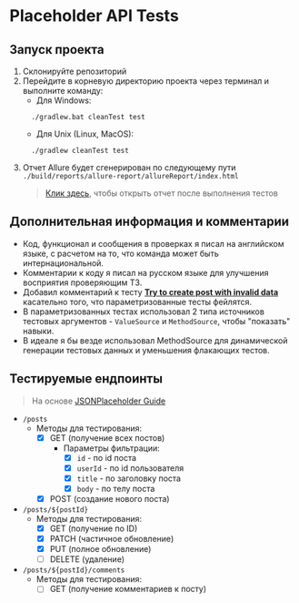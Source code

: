 # Placeholder API Tests

## Запуск проекта

1.  Склонируйте репозиторий
2.  Перейдите в корневую директорию проекта через терминал и выполните команду:
    - Для Windows:
    ```shell
      ./gradlew.bat cleanTest test
    ```
    - Для Unix (Linux, MacOS):
    ```shell
      ./gradlew cleanTest test
    ```
3. Отчет Allure будет сгенерирован по следующему пути `./build/reports/allure-report/allureReport/index.html`
    > [Клик здесь](./build/reports/allure-report/allureReport/index.html), чтобы открыть отчет после выполнения тестов

## Дополнительная информация и комментарии

- Код, функционал и сообщения в проверках я писал на английском языке, с расчетом на то, что команда может быть интернациональной. 
- Комментарии к коду я писал на русском языке для улучшения восприятия проверяющим ТЗ.
- Добавил комментарий к тесту [**Try to create post with invalid data**](./src/test/kotlin/tech/themukha/placeholdertests/posts/CreatePostsTests.kt#L32) касательно того, что параметризованные тесты фейлятся.
- В параметризованных тестах использовал 2 типа источников тестовых аргументов - `ValueSource` и `MethodSource`, чтобы "показать" навыки.
- В идеале я бы везде использовал MethodSource для динамической генерации тестовых данных и уменьшения флакающих тестов.

## Тестируемые ендпоинты
> На основе [JSONPlaceholder Guide](https://jsonplaceholder.typicode.com/guide/)

- `/posts`
  - Методы для тестирования:
    - [X] GET (получение всех постов)
      - Параметры фильтрации:
        - [X] `id` - по id поста
        - [X] `userId` - по id пользователя
        - [X] `title` - по заголовку поста
        - [X] `body` - по телу поста
    - [X] POST (создание нового поста)
- `/posts/${postId}`
  - Методы для тестирования:
    - [X] GET (получение по ID)
    - [X] PATCH (частичное обновление)
    - [X] PUT (полное обновление)
    - [ ] DELETE (удаление)
- `/posts/${postId}/comments`
  - Методы для тестирования:
    - [ ] GET (получение комментариев к посту)